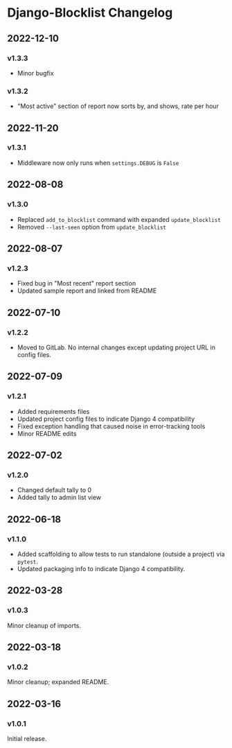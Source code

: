 # Django-Blocklist Changelog

## 2022-12-10
### v1.3.3
* Minor bugfix
### v1.3.2
* "Most active" section of report now sorts by, and shows, rate per hour

## 2022-11-20
### v1.3.1
* Middleware now only runs when `settings.DEBUG` is `False`

## 2022-08-08
### v1.3.0
* Replaced `add_to_blocklist` command with expanded `update_blocklist`
* Removed `--last-seen` option from `update_blocklist`

## 2022-08-07
### v1.2.3
* Fixed bug in "Most recent" report section
* Updated sample report and linked from README

## 2022-07-10
### v1.2.2
* Moved to GitLab. No internal changes except updating project URL in config files.

## 2022-07-09
### v1.2.1
* Added requirements files
* Updated project config files to indicate Django 4 compatibility
* Fixed exception handling that caused noise in error-tracking tools
* Minor README edits

## 2022-07-02
### v1.2.0
* Changed default tally to 0
* Added tally to admin list view

## 2022-06-18
### v1.1.0
* Added scaffolding to allow tests to run standalone (outside a project) via `pytest`.
* Updated packaging info to indicate Django 4 compatibility.

## 2022-03-28
### v1.0.3
Minor cleanup of imports.

## 2022-03-18
### v1.0.2
Minor cleanup; expanded README.

## 2022-03-16
### v1.0.1
Initial release.
